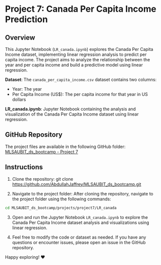 # Project 7: Canada Per Capita Income Prediction

## Overview

This Jupyter Notebook (`LR_canada.ipynb`) explores the Canada Per Capita Income dataset, implementing linear regression analysis to predict per capita income. The project aims to analyze the relationship between the year and per capita income and build a predictive model using linear regression.

**Dataset**: The `canada_per_capita_income.csv` dataset contains two columns:
- Year: The year
- Per Capita Income (US$): The per capita income for that year in US dollars

**LR_canada.ipynb**: Jupyter Notebook containing the analysis and visualization of the Canada Per Capita Income dataset using linear regression.

## GitHub Repository

The project files are available in the following GitHub folder: [MLSAUBIT_ds_bootcamp - Project 7](https://github.com/AbdullahJaffrey/MLSAUBIT_ds_bootcamp/tree/master/projects/project7/LR_canada)

## Instructions

1. Clone the repository: git clone https://github.com/AbdullahJaffrey/MLSAUBIT_ds_bootcamp.git

2. Navigate to the project folder: After cloning the repository, navigate to the project folder using the following commands:

```bash
cd MLSAUBIT_ds_bootcamp/projects/project7/LR_canada
``` 

3. Open and run the Jupyter Notebook `LR_canada.ipynb` to explore the Canada Per Capita Income dataset analysis and visualizations using linear regression.

4. Feel free to modify the code or dataset as needed. If you have any questions or encounter issues, please open an issue in the GitHub repository.

Happy exploring! ❤️
